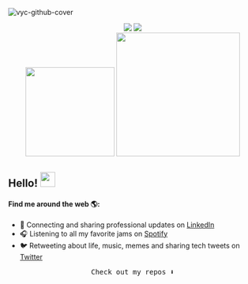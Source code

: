 <!-- ![capa_github_vyctoria](https://raw.githubusercontent.com/vyctoriak/vyctoriak/master/capa-github.png) -->

![vyc-github-cover](https://github.com/user-attachments/assets/9bf0c8de-945a-44af-bac3-184ec79ae598)


<div align="center">
  <img src="https://github-readme-stats.vercel.app/api?username=vyctoriak&theme=dracula&show_icons=true&hide_border=true&count_private=true" />
  <img src="https://github-readme-streak-stats.herokuapp.com/?user=vyctoriak&theme=dracula&hide_border=true" />
</div>

<div align="center">
  <img src="https://github-readme-stats.vercel.app/api/top-langs/?username=vyctoriak&theme=dracula&show_icons=true&hide_border=true&layout=compact" height="180px" />
  <img width="250" src="https://i.giphy.com/media/v1.Y2lkPTc5MGI3NjExeW1tY2hvenJoN3BqM3FuamE5YWkxcmtqbjhlN2FubGl4dzM0MjRlMyZlcD12MV9pbnRlcm5hbF9naWZfYnlfaWQmY3Q9Zw/w3J7mstYCISqs/giphy.gif" >
</div>


## Hello! <img src="https://raw.githubusercontent.com/iampavangandhi/iampavangandhi/master/gifs/Hi.gif" width="30">

#### Find me around the web 🌎:
- 💼 Connecting and sharing professional updates on <a href="https://www.linkedin.com/in/vyckarina/">LinkedIn</a>
- 🎧 Listening to all my favorite jams on <a href="https://open.spotify.com/user/karinavyc">Spotify</a>
- 🐦 Retweeting about life, music, memes and sharing tech tweets on <a href="https://twitter.com/vyckarina/">Twitter</a>

<p align="center"><samp>
Check out my repos ⬇️  
  </samp>
</p>
